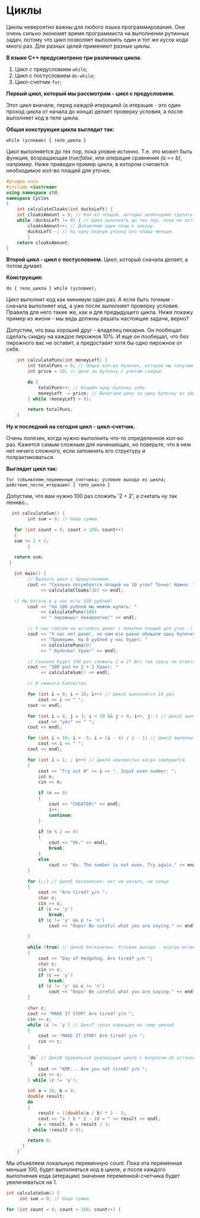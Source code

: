 # Циклы

Циклы невероятно важны для любого языка программирования. Они очень сильно экономят время программиста на выполнении рутинных задач, потому что цикл позволяет выполнять один и тот же кусок кода много раз.
Для разных целей применяют разные циклы.

**В языке С++ предусмотрено три различных цикла**:

1. Цикл с предусловием `while`;
2. Цикл с постусловием `do-while`;
3. Цикл-счетчик `for`;

**Первый цикл, который мы рассмотрим - цикл с предусловием.**

Этот цикл вначале, перед каждой итерацией (а итерация - это один проход цикла от начала до конца) делает проверку условия, а после выполняет код в теле цикла.
     
**Общая конструкция цикла выглядит так:**

`while (условие) { тело_цикла }`
     
Цикл выполняется до тех пор, пока уловие истинно. Т.е. это может быть функция, возращающая *true/false*, или операция сравнения *(a == b)*, например. Ниже приведен пример цикла, в котором считается необходимоe кол-во плащей для уточек.
    
```c++
#pragma once
#include <iostream>
using namespace std;
namespace Cycles
{
    int calculateCloaks(int ducksLeft) {
    int cloaksAmount = 0; // Кол-во плащей, которых необходимо сделать.
    while (ducksLeft != 0) { // Цикл выполнять до тех пор, пока не останется уток без плащей.
        cloaksAmount++; // Добавляем один плащ к заказу.
        ducksLeft--; // На одну бедную уточку без плаща меньше.
        }
    return cloaksAmount;
} 
```
**Второй цикл - цикл с постусловием.**
Цикл, который сначала делает, а потом думает.
     
**Конструкция:**
     
`do { тело_цикла } while (условие);`
 
Цикл выполнит код как минимум один раз. А если быть точным - сначала выполняет код, а уже после выполняет проверку условия. Правила для него такие же, как и для предыдущего цикла. Ниже покажу пример из жизни - мы ведь должны решать настоящие задачи, верно?
    
Допустим, что ваш хороший друг - владелец пекарни. Он пообещал сделать скидку на каждое пирожное 10%. И еще он пообещал, что без пирожного вас не оставит, а предоставит хотя бы одно пирожное от себя.
     
```c++    
    int calculatePuns(int moneyLeft) {
        int totalPuns = 0; // Общее кол-во булочек, которое мы получим.
        int price = 10; // Цена за булочку с учетом скидки.

        do {
            totalPuns++; // Кладём одну булочку себе.
            moneyLeft -= price; // Вычитаем цену за одну булочку из общего кол-ва наших денег.
        } while (moneyLeft > 0);

        return totalPuns;
    }
```
**Ну и последний на сегодня цикл - цикл-счетчик.**
     
Очень полезен, когда нужно выполнить что-то определенное кол-во раз. Кажется самым сложным для начинающих, но поверьте, что в нем нет ничего сложного, если запомнить его структуру и попрактиковаться.
     
**Выглядит цикл так:**
     
`for (объявляем_переменные_счетчика; условие выхода из цикла; действие_после_итерации) { тело_цикла }`

Допустим, что вам нужно 100 раз сложить '2 + 2', а считать ну так лениво...
```c++      
  int calculateSum() {
        int sum = 0; // Наша сумма.`

   for (int count = 0; count < 100; count++) 
   {
   sum += 2 + 2;
        }

   return sum;
 }

   int main() {
        // Вызвать цикл с предусловием.
        cout << "Сколько потребуется плащей на 10 уток? Точно! Нужно: "
             << calculateCloaks(10) << endl;

   // Мы богаты и у нас есть 100 рублей!
        cout << "На 100 рублей мы можем купить: "
             << calculatePuns(100)
             << " пирожных! Невероятно!" << endl;

        // У нас совсем не осталось денег с покупки плащей для уток :(
        cout << "У нас нет денег, но нам все равно обещали одну булочку, верно?" << endl
             << "Проверим. На 0 рублей у нас будет: "
             << calculatePuns(0)
             << " булочка! Ураа!" << endl;

        // Сколько будет 100 раз сложить 2 и 2? Вот так сразу не ответите, а я уже посчитал!
        cout << "100 раз по 2 + 2 будет: "
             << calculateSum() << endl;

        // И немного баловства

        for (int i = 0; i < 10; i++) // Цикл1 выполнится 10 раз
            cout << i << " ";
        cout << endl;

        for (int i = 0, j = 3; i < 10 && j > 0; i++, j--) // Цикл2 выполнится всего 3 раза
            cout << "yes" << " ";
        cout << endl;

        for (int i = 10; i > -5; i = (i - 4) / 2 - 1) // Цикл3 выполнится 4 раза
            cout << i << " ";
        cout << endl;

        for (int i = 1; ; i++) // Цикл4 неизвестно когда завершится
        {
            cout << "Try out #" << i << ". Input even number: ";
            int n;
            cin >> n;

            if (n == 0)
            {
                cout << "CHEATER!" << endl;
                i++;
                continue;
            }

            if (n % 2 == 0)
            {
                cout << "Ok." << endl;
                break;
            }
            else
                cout << "No. The number is not even. Try again." << endl;;
        }

        for (;;) // Цикл5 бесконечен: нет ни начала, ни конца
        {
            cout << "Are tired? y/n ";
            char c;
            cin >> c;
            if (c == 'y')
                break;
            if (c != 'y' && c != 'n')
                cout << "Oops! Be careful what you are saying." << endl;

        }

        while (true) // Цикл6 бесконечен. Условие выхода - всегда истина
        {
            cout << "Day of Hedgehog. Are tired? y/n ";
            char c;
            cin >> c;
            if (c == 'y')
                break;
            if (c != 'y' && c != 'n')
                cout << "Oops! Be careful what you are saying." << endl;
        }

        char c;
        cout << "MAKE IT STOP! Are tired? y/n ";
        cin >> c;
        while (c != 'y') // Цикл7 тупая вариация на тему цикла6
        {
            cout << "MAKE IT STOP! Are tired? y/n ";
            cin >> c;
        }

        `do` // Цикл8 правильная реализация цикла с вопросом об остановке
        `{
            cout << "KMP... Are you not tired? y/n ";
            cin >> c;
        } while (c != 'y');

        int a = 10, b = 4;
        double result;
        do
        {
            result = ((double)a / b) * 2 - 3;
            cout << "a / b * 2 - 10 = " << result << endl;
            a = result, b = result / 3;
        } while (result > 0);

        return 0;
      }
    }`
```
   Мы объявляем локальную переменную count. Пока эта переменная меньше 100, будет выполняться код в цикле, а после каждого выполнения кода (итерации) значение переменной-счетчика будет увеличиваться на 1.
   ```c++      
  int calculateSum() {
        int sum = 0; // Наша сумма.`

   for (int count = 0; count < 100; count++) {
   ```

